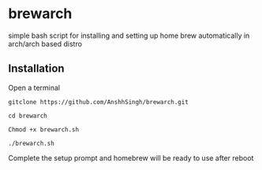 # brewarch
simple bash script for installing and setting up home brew automatically in arch/arch based distro
## Installation
Open a terminal

`gitclone https://github.com/AnshhSingh/brewarch.git`

`cd brewarch`

`Chmod +x brewarch.sh`

`./brewarch.sh`

Complete the setup prompt and homebrew will be ready to use after reboot
